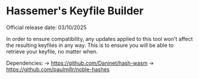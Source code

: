 # Hassemer's Keyfile Builder

Official release date: 03/10/2025

In order to ensure compatibility, any updates applied to this tool won't affect the resulting keyfiles in any way. This is to ensure you will be able to retrieve your keyfile, no matter when.

Dependencies:
→ https://github.com/Daninet/hash-wasm 
→ https://github.com/paulmillr/noble-hashes 

